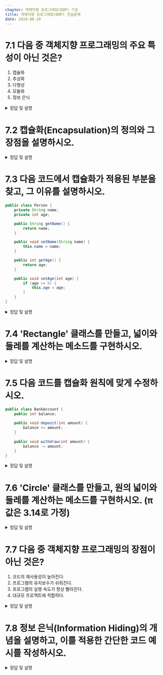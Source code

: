```yaml
---
chapter: 객체지향 프로그래밍(OOP) 기초
title: 객체지향 프로그래밍(OOP) 연습문제
date: 2024-08-28
---
```


# 7.1 다음 중 객체지향 프로그래밍의 주요 특성이 아닌 것은?
      
   1) 캡슐화
   2) 추상화
   3) 다형성
   4) 모듈화
   5) 정보 은닉

   <details>
   <summary>정답 및 설명</summary>

   **정답: 4. 모듈화**
   
   **설명**

   객체지향 프로그래밍의 주요 특성은 `캡슐화`, `추상화`, `다형성`, `상속`입니다. 
   
   **정보 은닉은 캡슐화의 한 측면으로 볼 수 있습니다.** 
   
   모듈화는 객체지향 프로그래밍의 결과물로 볼 수 있지만, 주요 특성은 아닙니다.
   ```
   캡슐화: 데이터와 해당 데이터를 처리하는 메서드를 하나의 단위로 묶는 것
   
   추상화: 공통적인 속성이나 기능을 추출하여 정의하는 것
   
   다형성: 같은 인터페이스를 통해 서로 다른 구현을 제공하는 것
   
   정보 은닉: 객체의 내부 데이터나 구현 세부사항을 외부에서 직접 접근하지 못하게 하는 것
   ```
   </details>

# 7.2 캡슐화(Encapsulation)의 정의와 그 장점을 설명하시오.
   <details>
   <summary>정답 및 설명</summary>

   **캡슐화의 정의**
   
   캡슐화는 데이터(속성)와 그 데이터를 처리하는 메서드(동작)를 하나의 단위로 묶는 것을 의미합니다. 
   
   **이는 객체의 내부 구현을 외부로부터 숨기고, 객체의 인터페이스를 통해서만 접근할 수 있도록 하는 메커니즘입니다.**
   
   **장점**
   
   **데이터 보호:** 객체의 내부 상태를 외부로부터 보호하여 무결성을 유지합니다.

   **유지보수성 향상:** 내부 구현을 변경해도 외부 인터페이스가 변경되지 않으면 다른 코드에 영향을 주지 않습니다.
   
   **사용의 편의성:** 복잡한 내부 로직을 알 필요 없이 제공된 메서드만으로 객체를 사용할 수 있습니다.
   
   **코드의 모듈화:** 관련된 데이터와 기능을 하나의 단위로 묶어 코드의 구조를 개선합니다.
   
   **예시 코드**
   ```java
   public class BankAccount {
   private double balance; // private 필드로 데이터 은닉
   
       // public 메서드를 통한 인터페이스 제공
       public void deposit(double amount) {
           if (amount > 0) {
               balance += amount;
           }
       }
   
       public void withdraw(double amount) {
           if (amount > 0 && balance >= amount) {
               balance -= amount;
           }
       }
   
       public double getBalance() {
           return balance;
       }
   }
   ```
   이 예시에서 `balance`는 `private`으로 선언되어 직접 접근이 불가능하고, `public` 메서드를 통해서만 조작할 수 있습니다. 
   
   이로써 데이터의 무결성을 보장하고 사용자에게 간단한 인터페이스를 제공합니다.
   </details>

# 7.3 다음 코드에서 캡슐화가 적용된 부분을 찾고, 그 이유를 설명하시오.

```java
public class Person {
    private String name;
    private int age;

    public String getName() {
        return name;
    }

    public void setName(String name) {
        this.name = name;
    }

    public int getAge() {
        return age;
    }

    public void setAge(int age) {
        if (age >= 0) {
            this.age = age;
        }
    }
}
```

   <details>
   <summary>정답 및 설명</summary>

   **캡슐화가 적용된 부분**
   
   ```java
   private String name;
   private int age;
   
   getName(), setName(String name), getAge(), setAge(int age) 메서드들
   ```

   **이유**
   
   **데이터 은닉:** `name`과 `age` 필드가 `private`으로 선언되어 외부에서 직접 접근할 수 없습니다. 이는 데이터를 보호하고 무결성을 유지하는 데 도움이 됩니다.
   
   **접근 제어:** `public` 메서드(`getter`와 `setter`)를 통해서만 데이터에 접근하고 수정할 수 있습니다. 이는 데이터 접근을 제어하고 유효성 검사를 수행할 수 있게 합니다.
   
   **유효성 검사:** `setAge()` 메서드에서 나이가 0 이상일 때만 값을 설정하도록 하여 데이터의 무결성을 보장합니다.
   
   **인터페이스 제공:** `getter`와 `setter` 메서드는 객체의 상태를 조작하기 위한 일관된 인터페이스를 제공합니다.
   
   **유연성:** 내부 구현을 변경하더라도 외부 인터페이스(`public 메서드`)가 그대로라면, 이 클래스를 사용하는 다른 코드에 영향을 주지 않습니다.
   
   이러한 방식으로 캡슐화를 적용하면, 객체의 내부 상태를 보호하면서도 필요한 경우에만 제어된 방식으로 접근할 수 있게 됩니다.
   </details>

# 7.4 'Rectangle' 클래스를 만들고, 넓이와 둘레를 계산하는 메소드를 구현하시오.

   <details>
   <summary>정답 및 설명</summary>

   ```java
   public class Rectangle {
       // 필드: 가로와 세로 길이
       private double width;
       private double height;
   
       // 생성자
       public Rectangle(double width, double height) {
           this.width = width;
           this.height = height;
       }
   
       // 넓이를 계산하는 메소드
       public double calculateArea() {
           return width * height;
       }
   
       // 둘레를 계산하는 메소드
       public double calculatePerimeter() {
           return 2 * (width + height);
       }
   
       // Getter와 Setter 메소드들
       public double getWidth() {
           return width;
       }
   
       public void setWidth(double width) {
           if (width > 0) {
               this.width = width;
           }
       }
   
       public double getHeight() {
           return height;
       }
   
       public void setHeight(double height) {
           if (height > 0) {
               this.height = height;
           }
       }
   }
   ```
   **설명**
   
   **필드:** width와 height를 private으로 선언하여 캡슐화를 적용했습니다.

   **생성자:** 객체 생성 시 가로와 세로 길이를 초기화합니다.

   **calculateArea() 메소드:** 넓이를 계산합니다 (가로 * 세로).

   **calculatePerimeter() 메소드:** 둘레를 계산합니다 (2 * (가로 + 세로)).

   **Getter와 Setter 메소드:** 필드에 대한 접근과 수정을 제어합니다. `Setter`에서는 양수 값만 허용하도록 유효성 검사를 수행합니다.
   
   **사용 예시**

   ```java
   public class Main {
      public static void main(String[] args) {
         Rectangle rect = new Rectangle(5, 3);
         System.out.println("넓이: " + rect.calculateArea());
         System.out.println("둘레: " + rect.calculatePerimeter());
   
         rect.setWidth(6);
         System.out.println("새로운 넓이: " + rect.calculateArea());
       }
   }
   ```
   </details>

# 7.5 다음 코드를 캡슐화 원칙에 맞게 수정하시오.

```java
public class BankAccount {
    public int balance;
    
    public void deposit(int amount) {
        balance += amount;
    }
    
    public void withdraw(int amount) {
        balance -= amount;
    }
}
```

   <details>
   <summary>정답 및 설명</summary>

   ```java
   public class BankAccount {
       private int balance; // private으로 변경
   
       // 생성자 추가
       public BankAccount(int initialBalance) {
           if (initialBalance >= 0) {
               this.balance = initialBalance;
           } else {
               throw new IllegalArgumentException("초기 잔액은 0 이상이어야 합니다.");
           }
       }
   
       // deposit 메소드 수정
       public void deposit(int amount) {
           if (amount > 0) {
               balance += amount;
           } else {
               throw new IllegalArgumentException("입금액은 0보다 커야 합니다.");
           }
       }
   
       // withdraw 메소드 수정
       public void withdraw(int amount) {
           if (amount > 0 && balance >= amount) {
               balance -= amount;
           } else {
               throw new IllegalArgumentException("출금액은 0보다 크고 잔액 이하여야 합니다.");
           }
       }
   
       // getBalance 메소드 추가
       public int getBalance() {
           return balance;
       }
   }
   ```
   **설명**
   
   **데이터 은닉:** balance 변수를 private으로 변경하여 외부에서 직접 접근할 수 없게 했습니다.
   
   **생성자 추가:** 객체 생성 시 초기 잔액을 설정할 수 있게 했습니다. 유효성 검사를 통해 음수 잔액을 방지합니다.
   
   **deposit 메소드 수정:** 입금액이 양수인지 확인하는 유효성 검사를 추가했습니다.
   
   **withdraw 메소드 수정:** 출금액이 양수이고 현재 잔액보다 작거나 같은지 확인하는 유효성 검사를 추가했습니다.
   
   **getBalance 메소드 추가:** 현재 잔액을 조회할 수 있는 메소드를 추가했습니다.
   
   위와 같은 코드로 수정했을 경우, 아래와 같은 장점이 있습니다.
   
   데이터(balance)를 보호하고, 잘못된 조작(음수 입금, 잔액 초과 출금 등)을 방지하며, 객체의 상태를 일관성 있게 유지할 수 있습니다.
   
   **사용 예시**
   ```java
   public class Main {
      public static void main(String[] args) {
         BankAccount account = new BankAccount(1000);
         account.deposit(500);
         account.withdraw(200);
         System.out.println("현재 잔액: " + account.getBalance()); // 1300
   
         try {
             account.withdraw(2000); // 예외 발생
         } catch (IllegalArgumentException e) {
             System.out.println("오류: " + e.getMessage());
         }
       }
   }
   ```
   </details>

# 7.6 'Circle' 클래스를 만들고, 원의 넓이와 둘레를 계산하는 메소드를 구현하시오. (π 값은 3.14로 가정)
   
   <details>
   <summary>정답 및 설명</summary>

   **'Circle' 클래스의 구현 예시**

   ```java
   public class Circle {
       // 상수 정의
       private static final double PI = 3.14;
   
       // 필드
       private double radius;
   
       // 생성자
       public Circle(double radius) {
           if (radius > 0) {
               this.radius = radius;
           } else {
               throw new IllegalArgumentException("반지름은 양수여야 합니다.");
           }
       }
   
       // 원의 넓이를 계산하는 메소드
       public double calculateArea() {
           return PI * radius * radius;
       }
   
       // 원의 둘레를 계산하는 메소드
       public double calculatePerimeter() {
           return 2 * PI * radius;
       }
   
       // Getter와 Setter
       public double getRadius() {
           return radius;
       }
   
       public void setRadius(double radius) {
           if (radius > 0) {
               this.radius = radius;
           } else {
               throw new IllegalArgumentException("반지름은 양수여야 합니다.");
           }
       }
   }
   ```
   **설명**
   
   1. `PI`를 `private static final`로 선언하여 상수로 정의했습니다. 이는 클래스 내에서만 접근 가능하고 변경할 수 없습니다.
   2. `radius`를 `private`로 선언하여 캡슐화를 적용했습니다.
   3. 생성자에서 반지름의 유효성을 검사합니다. 음수나 0이 입력되면 예외를 발생시킵니다.
   4. `calculateArea()` 메소드는 원의 넓이(πr²)를 계산합니다.
   5. `calculatePerimeter()` 메소드는 원의 둘레(2πr)를 계산합니다.
   6. `Getter`와 `Setter` 메소드를 제공하여 `radius`에 대한 접근과 수정을 제어합니다. `Setter`에서도 유효성 검사를 수행합니다.
   
   **사용 예시**
   ```java
   public class Main {
      public static void main(String[] args) {
            try {
            Circle circle = new Circle(5);
            System.out.println("반지름: " + circle.getRadius());
            System.out.println("넓이: " + circle.calculateArea());
            System.out.println("둘레: " + circle.calculatePerimeter());
   
               circle.setRadius(7);
               System.out.println("새 반지름: " + circle.getRadius());
               System.out.println("새 넓이: " + circle.calculateArea());
               System.out.println("새 둘레: " + circle.calculatePerimeter());
   
               // 예외 발생 테스트
               Circle invalidCircle = new Circle(-1); // IllegalArgumentException 발생
           } catch (IllegalArgumentException e) {
               System.out.println("오류: " + e.getMessage());
           }
       }
   }
   ```

   </details>

# 7.7 다음 중 객체지향 프로그래밍의 장점이 아닌 것은?
   1) 코드의 재사용성이 높아진다.
   2) 프로그램의 유지보수가 쉬워진다.
   3) 프로그램의 실행 속도가 항상 빨라진다.
   4) 대규모 프로젝트에 적합하다.


   <details>
   <summary>정답 및 설명</summary>
   
   **정답: 3. 프로그램의 실행 속도가 항상 빨라진다.**

   **객체지향 프로그래밍(OOP)의 실제 장점**

   1) 코드의 재사용성이 높아진다. (정답)
   
   클래스와 객체를 사용하여 코드를 모듈화하고 재사용할 수 있습니다.
   상속을 통해 기존 클래스의 기능을 확장하거나 재사용할 수 있습니다.
   
   2) 프로그램의 유지보수가 쉬워진다. (정답)
   
   캡슐화를 통해 객체의 내부 구현을 숨기고 인터페이스를 통해 접근하므로, 내부 구현을 변경해도 다른 부분에 영향을 미치지 않습니다.
   모듈화된 구조로 인해 특정 부분만 수정하거나 업데이트하기 쉽습니다.
   
   3) 프로그램의 실행 속도가 항상 빨라진다. (오답)
   
   OOP가 반드시 실행 속도를 향상시키는 것은 아닙니다.
   오히려 추상화와 다형성으로 인한 오버헤드로 실행 속도가 느려질 수 있습니다.
   실행 속도는 구현 방식, 알고리즘, 하드웨어 등 다양한 요소에 따라 달라집니다.
   
   4) 대규모 프로젝트에 적합하다. (정답)
   
   모듈화와 추상화를 통해 복잡한 시스템을 관리하기 쉽게 만들어 줍니다.
   팀 단위 개발에 적합하며, 각 부분을 독립적으로 개발하고 통합할 수 있습니다.
   
   **OOP의 추가적인 장점**
   
   1. 높은 수준의 추상화: 복잡한 시스템을 간단하게 모델링할 수 있습니다.
   2. 보안성 향상: 캡슐화를 통해 데이터를 보호하고 접근을 제어할 수 있습니다.
   3. 유연성과 확장성: 다형성을 통해 유연하고 확장 가능한 프로그램을 만들 수 있습니다.
   
   **OOP의 단점**
   
   1. 설계 시 더 많은 시간과 노력이 필요할 수 있습니다.
   2. 작은 규모의 프로젝트에서는 과도한 복잡성을 초래할 수 있습니다.
   3. 객체 간의 상호작용이 복잡해질 수 있어, 디버깅이 어려울 수 있습니다.
   4. 메모리 사용량이 증가할 수 있습니다.(객체 생성에 따른 오버헤드)
   
   **예시 코드로 OOP의 장단점 이해하기**
   ```java
   // 절차적 프로그래밍 방식
   public class ProceduralExample {
      public static void main(String[] args) {
         double radius = 5.0;
         double area = calculateCircleArea(radius);
         System.out.println("원의 넓이: " + area);
      }
   
       public static double calculateCircleArea(double radius) {
           return Math.PI * radius * radius;
       }
   }
   
   // 객체지향 프로그래밍 방식
   public class Circle {
      private double radius;
   
       public Circle(double radius) {
           this.radius = radius;
       }
   
       public double calculateArea() {
           return Math.PI * radius * radius;
       }
   }
   
   public class OOPExample {
      public static void main(String[] args) {
         Circle circle = new Circle(5.0);
         double area = circle.calculateArea();
         System.out.println("원의 넓이: " + area);
      }
   }
   ```
   
   OOP 방식은 `Circle` 클래스를 생성하여 데이터(`radius`)와 메서드(`calculateArea`)를 캡슐화합니다.

   이는 코드의 재사용성과 유지보수성을 향상시키지만, 간단한 계산을 위해 객체를 생성하는 오버헤드가 있습니다.
   
   대규모 프로젝트에서는 OOP의 이점이 더 명확해집니다. 예를 들어, 다양한 도형을 다루는 경우 각 도형을 클래스로 모델링하여 일관된 인터페이스로 관리할 수 있습니다.
   
   결론적으로, OOP는 프로그램의 구조화, 재사용성, 유지보수성 등에서 많은 이점을 제공하지만, 실행 속도 측면에서는 항상 우수하다고 할 수 없습니다. 프로젝트의 규모와 요구사항에 따라 적절한 프로그래밍 패러다임을 선택하는 것이 중요합니다.

   </details>

# 7.8 정보 은닉(Information Hiding)의 개념을 설명하고, 이를 적용한 간단한 코드 예시를 작성하시오.

   <details>
   <summary>정답 및 설명</summary>

   **정보 은닉(Information Hiding)의 개념**

   정보 은닉은 객체의 내부 구현 세부사항을 외부로부터 숨기는 것을 말합니다. **이는 객체지향 프로그래밍의 중요한 원칙 중 하나로, 캡슐화와 밀접한 관련이 있습니다.**
   
   **주요 특징**
   
   1. 객체의 내부 데이터를 외부에서 직접 접근하지 못하게 합니다.
   2. 객체의 내부 구현을 변경해도 외부 인터페이스는 그대로 유지할 수 있습니다.
   3. 데이터의 무결성을 보호합니다.
   4. 객체 간의 결합도를 낮추고 응집도를 높입니다.
   
   **정보 은닉을 적용한 간단한 코드 예시**
   ```java
   public class BankAccount {
      // private 필드로 내부 데이터를 숨김
      private String accountNumber;
      private double balance;
      private String ownerName;
   
       // 생성자
       public BankAccount(String accountNumber, String ownerName) {
           this.accountNumber = accountNumber;
           this.ownerName = ownerName;
           this.balance = 0.0;
       }
   
       // public 메소드를 통해 제어된 방식으로 데이터에 접근
       public void deposit(double amount) {
           if (amount > 0) {
               balance += amount;
               System.out.println(amount + "원이 입금되었습니다.");
           } else {
               System.out.println("유효하지 않은 입금액입니다.");
           }
       }
   
       public void withdraw(double amount) {
           if (amount > 0 && balance >= amount) {
               balance -= amount;
               System.out.println(amount + "원이 출금되었습니다.");
           } else {
               System.out.println("출금할 수 없습니다. 잔액이 부족하거나 유효하지 않은 출금액입니다.");
           }
       }
   
       public double getBalance() {
           return balance;
       }
   
       public String getAccountSummary() {
           return "계좌번호: " + accountNumber + ", 소유자: " + ownerName + ", 잔액: " + balance + "원";
       }
   }
   
   
   // 사용 예시
   public class Main {
      public static void main(String[] args) {
           BankAccount account = new BankAccount("1234-5678", "홍길동");
   
           account.deposit(10000);
           account.withdraw(3000);
           
           System.out.println(account.getAccountSummary());
           System.out.println("현재 잔액: " + account.getBalance() + "원");
           
           // 아래 라인은 컴파일 에러 발생 (private 필드에 직접 접근 불가)
           // System.out.println(account.balance);
       }
   }
   ```
   위 코드에서 정보 은닉이 적용된 부분은 다음과 같습니다.
   
   1. 모든 필드(`accountNumber`, `balance`, `ownerName`)가 `private`으로 선언되어 외부에서 직접 접근할 수 없습니다.
   2. 계좌의 잔액(`balance`)은 `deposit()`과 `withdraw()` 메소드를 통해서만 변경할 수 있습니다. 이 메소드들은 입금액과 출금액의 유효성을 검사합니다.
   3. `getBalance()` 메소드를 통해 잔액을 조회할 수 있지만, 직접 수정은 불가능합니다.
   4. `getAccountSummary()` 메소드는 계좌 정보의 요약을 제공하지만, 개별 필드에 대한 직접적인 접근은 허용하지 않습니다.
   5. 계좌번호와 소유자 이름은 생성자를 통해 초기화되며, 이후 변경할 수 없습니다.(변경 메소드를 제공하지 않음)
   
   이러한 방식으로 정보 은닉을 적용하면, 객체의 내부 상태를 보호하고, 객체의 일관성을 유지하며, 향후 내부 구현을 변경하더라도 외부 코드에 영향을 주지 않을 수 있습니다.
   </details>